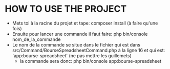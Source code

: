 # HOW TO USE THE PROJECT

* Mets toi à la racine du projet et tape: composer install (à faire qu'une fois)
* Ensuite pour lancer une commande il faut faire: php bin/console nom_de_la_commande
* Le nom de la commande se situe dans le fichier qui est dans src/Command/BourseSpreadsheetCommand.php
à la ligne 16 et qui est: 'app:bourse-spreadsheet' (ne pas mettre les guillemets)
  * la commande sera donc: php bin/console app:bourse-spreadsheet
    
